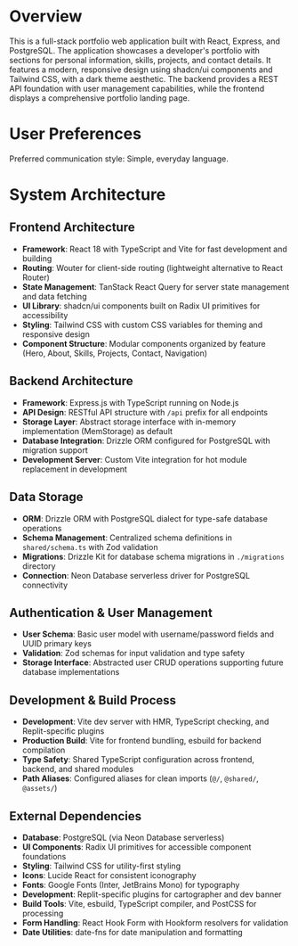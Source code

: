 # Overview

This is a full-stack portfolio web application built with React, Express, and PostgreSQL. The application showcases a developer's portfolio with sections for personal information, skills, projects, and contact details. It features a modern, responsive design using shadcn/ui components and Tailwind CSS, with a dark theme aesthetic. The backend provides a REST API foundation with user management capabilities, while the frontend displays a comprehensive portfolio landing page.

# User Preferences

Preferred communication style: Simple, everyday language.

# System Architecture

## Frontend Architecture
- **Framework**: React 18 with TypeScript and Vite for fast development and building
- **Routing**: Wouter for client-side routing (lightweight alternative to React Router)
- **State Management**: TanStack React Query for server state management and data fetching
- **UI Library**: shadcn/ui components built on Radix UI primitives for accessibility
- **Styling**: Tailwind CSS with custom CSS variables for theming and responsive design
- **Component Structure**: Modular components organized by feature (Hero, About, Skills, Projects, Contact, Navigation)

## Backend Architecture
- **Framework**: Express.js with TypeScript running on Node.js
- **API Design**: RESTful API structure with `/api` prefix for all endpoints
- **Storage Layer**: Abstract storage interface with in-memory implementation (MemStorage) as default
- **Database Integration**: Drizzle ORM configured for PostgreSQL with migration support
- **Development Server**: Custom Vite integration for hot module replacement in development

## Data Storage
- **ORM**: Drizzle ORM with PostgreSQL dialect for type-safe database operations
- **Schema Management**: Centralized schema definitions in `shared/schema.ts` with Zod validation
- **Migrations**: Drizzle Kit for database schema migrations in `./migrations` directory
- **Connection**: Neon Database serverless driver for PostgreSQL connectivity

## Authentication & User Management
- **User Schema**: Basic user model with username/password fields and UUID primary keys
- **Validation**: Zod schemas for input validation and type safety
- **Storage Interface**: Abstracted user CRUD operations supporting future database implementations

## Development & Build Process
- **Development**: Vite dev server with HMR, TypeScript checking, and Replit-specific plugins
- **Production Build**: Vite for frontend bundling, esbuild for backend compilation
- **Type Safety**: Shared TypeScript configuration across frontend, backend, and shared modules
- **Path Aliases**: Configured aliases for clean imports (`@/`, `@shared/`, `@assets/`)

## External Dependencies

- **Database**: PostgreSQL (via Neon Database serverless)
- **UI Components**: Radix UI primitives for accessible component foundations
- **Styling**: Tailwind CSS for utility-first styling
- **Icons**: Lucide React for consistent iconography
- **Fonts**: Google Fonts (Inter, JetBrains Mono) for typography
- **Development**: Replit-specific plugins for cartographer and dev banner
- **Build Tools**: Vite, esbuild, TypeScript compiler, and PostCSS for processing
- **Form Handling**: React Hook Form with Hookform resolvers for validation
- **Date Utilities**: date-fns for date manipulation and formatting